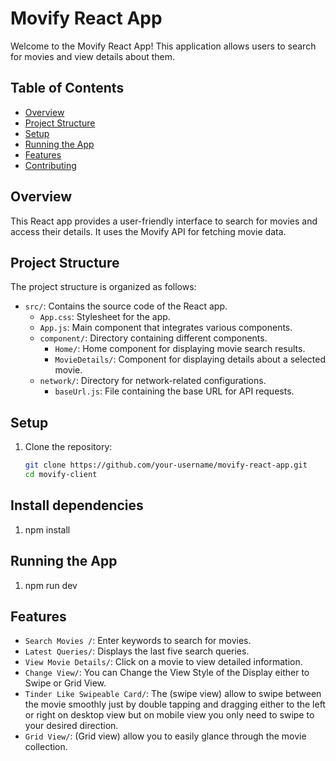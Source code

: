 # Movify React App

Welcome to the Movify React App! This application allows users to search for movies and view details about them.

## Table of Contents
- [Overview](#overview)
- [Project Structure](#project-structure)
- [Setup](#setup)
- [Running the App](#Running-the-App)
- [Features](#features)
- [Contributing](#contributing)

## Overview
This React app provides a user-friendly interface to search for movies and access their details. It uses the Movify API for fetching movie data.

## Project Structure
The project structure is organized as follows:
- `src/`: Contains the source code of the React app.
  - `App.css`: Stylesheet for the app.
  - `App.js`: Main component that integrates various components.
  - `component/`: Directory containing different components.
    - `Home/`: Home component for displaying movie search results.
    - `MovieDetails/`: Component for displaying details about a selected movie.
  - `network/`: Directory for network-related configurations.
    - `baseUrl.js`: File containing the base URL for API requests.

## Setup
1. Clone the repository:
   ```bash
   git clone https://github.com/your-username/movify-react-app.git
   cd movify-client
   
## Install dependencies
1. npm install

## Running the App
1. npm run dev

## Features
- `Search Movies /`: Enter keywords to search for movies.
- `Latest Queries/`: Displays the last five search queries.
- `View Movie Details/`: Click on a movie to view detailed information.
- `Change View/`: You can Change the View Style of the Display either to Swipe or Grid View.
- `Tinder Like Swipeable Card/`: The (swipe view) allow to swipe between the movie smoothly just by double tapping and dragging either to the left or right on desktop view but on mobile view you only need to swipe to your desired direction.
- `Grid View/`: (Grid view) allow you to easily glance through the movie collection.


